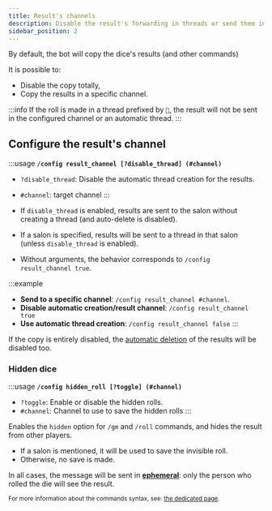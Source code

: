 ```yaml
---
title: Result's channels
description: Disable the result's forwarding in threads or send them in specific channel.
sidebar_position: 2
---
```


By default, the bot will copy the dice's results (and other commands)

It is possible to:
- Disable the copy totally,
- Copy the results in a specific channel.

:::info
If the roll is made in a thread prefixed by `🎲`, the result will not be sent in the configured channel or an automatic thread.
:::

## Configure the result's channel

:::usage
**`/config result_channel [?disable_thread] (#channel)`**
- `?disable_thread`: Disable the automatic thread creation for the results.
- `#channel`: target channel
:::

- If `disable_thread` is enabled, results are sent to the salon without creating a thread (and auto-delete is disabled).
- If a salon is specified, results will be sent to a thread in that salon (unless `disable_thread` is enabled).
- Without arguments, the behavior corresponds to `/config result_channel true`.


:::example
- **Send to a specific channel**: `/config result_channel #channel`.
- **Disable automatic creation/result channel**: `/config result_channel true`
- **Use automatic thread creation**: `/config result_channel false`
:::

If the copy is entirely disabled, the [automatic deletion](./display.md#time-before-deletion) of the results will be disabled too.

### Hidden dice

:::usage
**`/config hidden_roll [?toggle] (#channel)`**
- `?toggle`: Enable or disable the hidden rolls.
- `#channel`: Channel to use to save the hidden rolls
:::

Enables the `hidden` option for `/gm` and `/roll` commands, and hides the result from other players.

- If a salon is mentioned, it will be used to save the invisible roll.
- Otherwise, no save is made.

In all cases, the message will be sent in [**ephemeral**](https://support.discord.com/hc/fr/articles/1500000580222-Ephemeral-Messages-FAQ): only the person who rolled the die will see the result.

<small>For more information about the commands syntax, see: [the dedicated page](../introduction/format.md).</small>